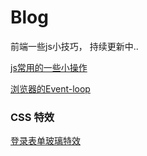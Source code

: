 # Blog
前端一些js小技巧， 持续更新中..


[js常用的一些小操作](https://github.com/togetherEnjoy/Blog/issues/1)

[浏览器的Event-loop](https://github.com/togetherEnjoy/Blog/issues/3)


### CSS 特效
[登录表单玻璃特效](https://codesandbox.io/s/reverent-wildflower-48mqx?file=/style.css)
